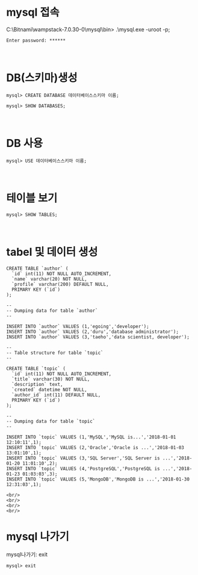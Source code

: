 # mysql 접속

C:\Bitnami\wampstack-7.0.30-0\mysql\bin> .\mysql.exe -uroot -p;

```
Enter password: ******
```
<br/>

# DB(스키마)생성
```
mysql> CREATE DATABASE 데이터베이스스키마 이름;

mysql> SHOW DATABASES;  
```
<br/>

# DB 사용
```
mysql> USE 데이터베이스스키마 이름;
```
<br/>

# 테이블 보기
```
mysql> SHOW TABLES; 
```

<br/>


# tabel 및 데이터 생성 
```
CREATE TABLE `author` (
  `id` int(11) NOT NULL AUTO_INCREMENT,
  `name` varchar(20) NOT NULL,
  `profile` varchar(200) DEFAULT NULL,
  PRIMARY KEY (`id`)
);
 
--
-- Dumping data for table `author`
--
 
INSERT INTO `author` VALUES (1,'egoing','developer');
INSERT INTO `author` VALUES (2,'duru','database administrator');
INSERT INTO `author` VALUES (3,'taeho','data scientist, developer');
 
--
-- Table structure for table `topic`
--
 
CREATE TABLE `topic` (
  `id` int(11) NOT NULL AUTO_INCREMENT,
  `title` varchar(30) NOT NULL,
  `description` text,
  `created` datetime NOT NULL,
  `author_id` int(11) DEFAULT NULL,
  PRIMARY KEY (`id`)
);
 
--
-- Dumping data for table `topic`
--
 
INSERT INTO `topic` VALUES (1,'MySQL','MySQL is...','2018-01-01 12:10:11',1);
INSERT INTO `topic` VALUES (2,'Oracle','Oracle is ...','2018-01-03 13:01:10',1);
INSERT INTO `topic` VALUES (3,'SQL Server','SQL Server is ...','2018-01-20 11:01:10',2);
INSERT INTO `topic` VALUES (4,'PostgreSQL','PostgreSQL is ...','2018-01-23 01:03:03',3);
INSERT INTO `topic` VALUES (5,'MongoDB','MongoDB is ...','2018-01-30 12:31:03',1);

<br/>
<br/>
<br/>
<br/>
```
# mysql 나가기
mysql나가기:  exit
```
mysql> exit
```